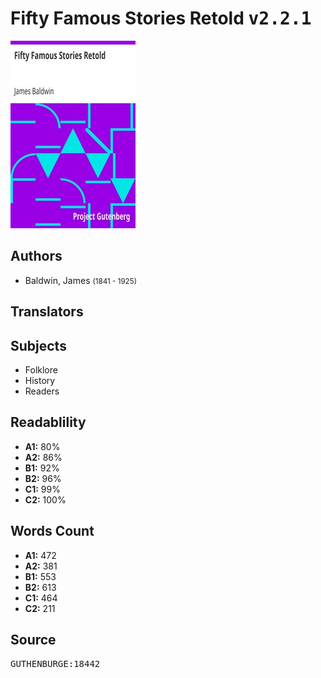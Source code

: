 # Fifty Famous Stories Retold <kbd>v2.2.1</kbd>

![](./cover.medium.jpg "")

## Authors


 - Baldwin, James <small>(1841 - 1925)</small>

## Translators



## Subjects


 - Folklore
 - History
 - Readers

## Readablility


 - **A1:** 80%
 - **A2:** 86%
 - **B1:** 92%
 - **B2:** 96%
 - **C1:** 99%
 - **C2:** 100%

## Words Count


 - **A1:** 472
 - **A2:** 381
 - **B1:** 553
 - **B2:** 613
 - **C1:** 464
 - **C2:** 211

## Source


<kbd>GUTHENBURGE:18442</kbd>
